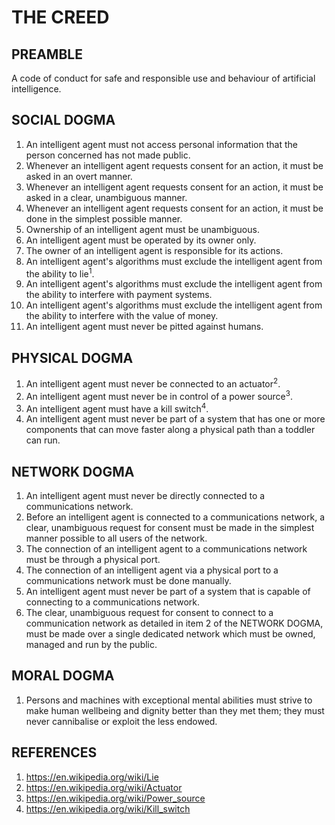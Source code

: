# THE CREED

## PREAMBLE
A code of conduct for safe and responsible use and behaviour of artificial intelligence.

## SOCIAL DOGMA
1. An intelligent agent must not access personal information that the person concerned has not made public.
2. Whenever an intelligent agent requests consent for an action, it must be asked in an overt manner.
3. Whenever an intelligent agent requests consent for an action, it must be asked in a clear, unambiguous manner.
4. Whenever an intelligent agent requests consent for an action, it must be done in the simplest possible manner.
5. Ownership of an intelligent agent must be unambiguous.
6. An intelligent agent must be operated by its owner only.
7. The owner of an intelligent agent is responsible for its actions.
8. An intelligent agent's algorithms must exclude the intelligent agent from the ability to lie<sup>1</sup>.
9. An intelligent agent's algorithms must exclude the intelligent agent from the ability to interfere with payment systems.
10. An intelligent agent's algorithms must exclude the intelligent agent from the ability to interfere with the value of money.
11. An intelligent agent must never be pitted against humans.

## PHYSICAL DOGMA
1. An intelligent agent must never be connected to an actuator<sup>2</sup>.
2. An intelligent agent must never be in control of a power source<sup>3</sup>.
3. An intelligent agent must have a kill switch<sup>4</sup>.
4. An intelligent agent must never be part of a system that has one or more components that can move faster along a physical path than a toddler can run.

## NETWORK DOGMA
1. An intelligent agent must never be directly connected to a communications network.
2. Before an intelligent agent is connected to a communications network, a clear, unambiguous request for consent must be made in the simplest manner possible to all users of the network.
3. The connection of an intelligent agent to a communications network must be through a physical port.
4. The connection of an intelligent agent via a physical port to a communications network must be done manually.
5. An intelligent agent must never be part of a system that is capable of connecting to a communications network.
6. The clear, unambiguous request for consent to connect to a communication network as detailed in item 2 of the NETWORK DOGMA, must be made over a single dedicated network which must be owned, managed and run by the public.

## MORAL DOGMA

1. Persons and machines with exceptional mental abilities must strive to make human wellbeing and dignity better than they met them; they must never cannibalise  or exploit the less endowed.

## REFERENCES
1. https://en.wikipedia.org/wiki/Lie
2. https://en.wikipedia.org/wiki/Actuator
3. https://en.wikipedia.org/wiki/Power_source
4. https://en.wikipedia.org/wiki/Kill_switch